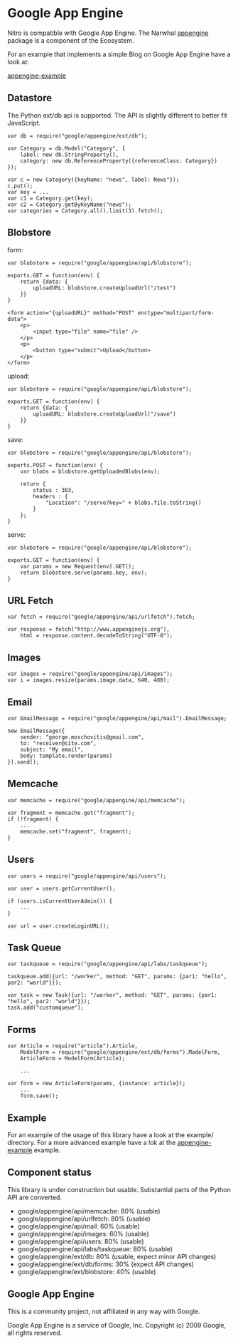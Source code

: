 Google App Engine
=================

Nitro is compatible with Google App Engine. The Narwhal [appengine](http://github.com/gmosx/appengine) package is a component of the Ecosystem.

For an example that implements a simple Blog on Google App Engine have a look at:

[appengine-example](http://www.nitrojs.org/appenginejs/appengine-example.tar.gz)


Datastore
---------

The Python ext/db api is supported. The API is slightly different to better fit JavaScript.

    var db = require("google/appengine/ext/db");

    var Category = db.Model("Category", {
	    label: new db.StringProperty(),
	    category: new db.ReferenceProperty({referenceClass: Category})
    });

    var c = new Category({keyName: "news", label: News"});
    c.put();
    var key = ...
    var c1 = Category.get(key);
    var c2 = Category.getByKeyName("news");
    var categories = Category.all().limit(3).fetch();
         

Blobstore
--------- 

form:

    var blobstore = require("google/appengine/api/blobstore");

    exports.GET = function(env) {
        return {data: {
            uploadURL: blobstore.createUploadUrl("/test")
        }}
    }

    <form action="{uploadURL}" method="POST" enctype="multipart/form-data">
        <p>
            <input type="file" name="file" />
        </p>
        <p>       
            <button type="submit">Upload</button>
        </p>
    </form>

upload:

    var blobstore = require("google/appengine/api/blobstore");

    exports.GET = function(env) {
        return {data: {
            uploadURL: blobstore.createUploadUrl("/save")
        }}
    }

save:

    var blobstore = require("google/appengine/api/blobstore");

    exports.POST = function(env) {
        var blobs = blobstore.getUploadedBlobs(env);
        
        return {
            status : 303,
            headers : {
                "Location": "/serve?key=" + blobs.file.toString()
            }
        };     
    }
    
serve:

    var blobstore = require("google/appengine/api/blobstore");

    exports.GET = function(env) {
        var params = new Request(env).GET();
        return blobstore.serve(params.key, env);
    }


URL Fetch
---------

    var fetch = require("google/appengine/api/urlfetch").fetch;

    var response = fetch("http://www.appenginejs.org"),
        html = response.content.decodeToString("UTF-8");


Images
------

    var images = require("google/appengine/api/images");
    var i = images.resize(params.image.data, 640, 480);


Email
-----

    var EmailMessage = require("google/appengine/api/mail").EmailMessage;

    new EmailMessage({
        sender: "george.moschovitis@gmail.com",
        to: "receiver@site.com",
        subject: "My email",
        body: template.render(params)
    }).send();


Memcache
--------

    var memcache = require("google/appengine/api/memcache");
    
    var fragment = memcache.get("fragment");
    if (!fragment) {
        ...
        memcache.set("fragment", fragment);
    }


Users
-----

    var users = require("google/appengine/api/users");
    
    var user = users.getCurrentUser();
    
    if (users.isCurrentUserAdmin()) {
        ...
    }
    
    var url = user.createLoginURL();


Task Queue
----------

    var taskqueue = require("google/appengine/api/labs/taskqueue");
    
    taskqueue.add({url: "/worker", method: "GET", params: {par1: "hello", par2: "world"}});  
    
    var task = new Task({url: "/worker", method: "GET", params: {par1: "hello", par2: "world"}});
    task.add("customqueue");


Forms
-----

    var Article = require("article").Article,
        ModelForm = require("google/appengine/ext/db/forms").ModelForm,
        ArticleForm = ModelForm(Article);

        ...
        
    var form = new ArticleForm(params, {instance: article});
        ...
        form.save();


Example
-------

For an example of the usage of this library have a look at the example/ directory. For a more advanced example have a lok at the [appengine-example](http://www.nitrojs.org/appenginejs/appengine-example.tar.gz) example.


Component status
----------------

This library is under construction but usable. Substantial parts of the Python API are converted.

* google/appengine/api/memcache: 80% (usable)
* google/appengine/api/urlfetch: 80% (usable)
* google/appengine/api/mail: 60% (usable)
* google/appengine/api/images: 60% (usable)
* google/appengine/api/users: 80% (usable)
* google/appengine/api/labs/taskqueue: 80% (usable)
* google/appengine/ext/db: 80% (usable, expect minor API changes)
* google/appengine/ext/db/forms: 30% (expect API changes)
* google/appengine/ext/blobstore: 40% (usable)


Google App Engine
-----------------

This is a community project, not affiliated in any way with Google.

Google App Engine is a service of Google, Inc. Copyright (c) 2009 Google, all rights reserved.

